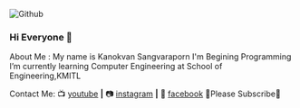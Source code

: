 ![Github](https://user-images.githubusercontent.com/56060226/101707637-34dc9280-3abe-11eb-99b6-d6cbffa7e114.png)


### Hi Everyone 👋
About Me : 
My name is Kanokvan Sangvaraporn
I'm Begining Programming
I’m currently learning Computer Engineering at School of Engineering,KMITL

Contact Me:
📺 [youtube][youtube] **|** 
📷 [instagram][instagram] **|**
📮 [facebook][facebook]
📌Please Subscribe📌

[youtube]: https://www.youtube.com/channel/UCFkNe3FN5NvhyYZU1ndWfsg
[instagram]: https://www.instagram.com/ks_pamai/
[facebook]: https://www.facebook.com/kanokvan.sangvaraporn/
